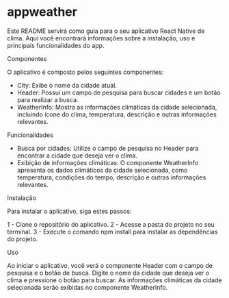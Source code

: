 # appweather
Este README servirá como guia para o seu aplicativo React Native de clima. Aqui você encontrará informações sobre a instalação, uso e principais funcionalidades do app.

Componentes

O aplicativo é composto pelos seguintes componentes:

  * City: Exibe o nome da cidade atual.
  * Header: Possui um campo de pesquisa para buscar cidades e um botão para realizar a busca.
  * WeatherInfo: Mostra as informações climáticas da cidade selecionada, incluindo ícone do clima, temperatura, descrição e outras informações relevantes.

Funcionalidades

  * Busca por cidades: Utilize o campo de pesquisa no Header para encontrar a cidade que deseja ver o clima.
  * Exibição de informações climáticas: O componente WeatherInfo apresenta os dados climáticos da cidade selecionada, como temperatura, condições do tempo, descrição e outras informações relevantes.

Instalação

Para instalar o aplicativo, siga estes passos:

  1 - Clone o repositório do aplicativo.
  2 - Acesse a pasta do projeto no seu terminal.
  3 - Execute o comando npm install para instalar as dependências do projeto.

Uso

Ao iniciar o aplicativo, você verá o componente Header com o campo de pesquisa e o botão de busca. Digite o nome da cidade que deseja ver o clima e pressione o botão para buscar. As informações climáticas da cidade selecionada serão exibidas no componente WeatherInfo.